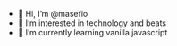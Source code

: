 - 👋 Hi, I’m @masefio
- 👀 I’m interested in technology and beats
- 🌱 I’m currently learning vanilla javascript


<!---
masefio/masefio is a ✨ special ✨ repository because its `README.md` (this file) appears on your GitHub profile.
You can click the Preview link to take a look at your changes.
--->
